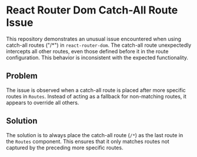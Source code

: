 # React Router Dom Catch-All Route Issue

This repository demonstrates an unusual issue encountered when using catch-all routes ("/*") in `react-router-dom`. The catch-all route unexpectedly intercepts all other routes, even those defined before it in the route configuration.  This behavior is inconsistent with the expected functionality.

## Problem

The issue is observed when a catch-all route is placed after more specific routes in `Routes`.  Instead of acting as a fallback for non-matching routes, it appears to override all others.

## Solution

The solution is to always place the catch-all route (`/*`) as the last route in the `Routes` component. This ensures that it only matches routes not captured by the preceding more specific routes.